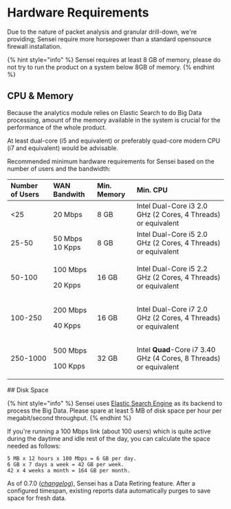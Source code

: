 # Hardware Requirements

Due to the nature of packet analysis and granular drill-down, we're providing; Sensei require more horsepower than a standard opensource firewall installation.

{% hint style="info" %}
Sensei requires at least 8 GB of memory, please do not try to run the product on a system below 8GB of memory. 
{% endhint %}

## CPU & Memory

Because the analytics module relies on Elastic Search to do Big Data processing, amount of the memory available in the system is crucial for the performance of the whole product.

At least dual-core \(i5 and equivalent\) or preferably quad-core modern CPU \(i7 and equivalent\) would be advisable.

Recommended minimum hardware requirements for Sensei based on the number of users and the bandwidth:

<table>
  <thead>
    <tr>
      <th style="text-align:left">Number of Users</th>
      <th style="text-align:left">WAN Bandwith</th>
      <th style="text-align:left">Min. Memory</th>
      <th style="text-align:left">Min. CPU</th>
    </tr>
  </thead>
  <tbody>
    <tr>
      <td style="text-align:left">
        <25</td>
          <td style="text-align:left">20 Mbps</td>
          <td style="text-align:left">8 GB</td>
          <td style="text-align:left">Intel Dual-Core i3 2.0 GHz (2 Cores, 4 Threads) or equivalent</td>
    </tr>
    <tr>
      <td style="text-align:left">25-50</td>
      <td style="text-align:left">50 Mbps
        <br />10 Kpps</td>
      <td style="text-align:left">8 GB</td>
      <td style="text-align:left">Intel Dual-Core i5 2.0 GHz (2 Cores, 4 Threads) or equivalent</td>
    </tr>
    <tr>
      <td style="text-align:left">50-100</td>
      <td style="text-align:left">
        <p>100 Mbps</p>
        <p>20 Kpps</p>
      </td>
      <td style="text-align:left">16 GB</td>
      <td style="text-align:left">Intel Dual-Core i5 2.2 GHz (2 Cores, 4 Threads) or equivalent</td>
    </tr>
    <tr>
      <td style="text-align:left">100-250</td>
      <td style="text-align:left">
        <p>200 Mbps</p>
        <p>40 Kpps</p>
      </td>
      <td style="text-align:left">16 GB</td>
      <td style="text-align:left">Intel Dual-Core i7 2.0 GHz (2 Cores, 4 Threads) or equivalent</td>
    </tr>
    <tr>
      <td style="text-align:left">250-1000</td>
      <td style="text-align:left">
        <p>500 Mbps</p>
        <p>100 Kpps</p>
      </td>
      <td style="text-align:left">32 GB</td>
      <td style="text-align:left">Intel <b>Quad</b>-Core i7 3.40 GHz (4 Cores, 8 Threads) or equivalent</td>
    </tr>
  </tbody>
</table>## Disk Space

{% hint style="info" %}
Sensei uses [Elastic Search Engine](https://en.wikipedia.org/wiki/Elasticsearch%20) as its backend to process the Big Data. Please spare at least 5 MB of disk space per hour per megabit/second throughput.
{% endhint %}

If you're running a 100 Mbps link \(about 100 users\) which is quite active during the daytime and idle rest of the day, you can calculate the space needed as follows:

```
5 MB x 12 hours x 100 Mbps = 6 GB per day.
6 GB x 7 days a week = 42 GB per week.
42 x 4 weeks a month = 164 GB per month.
```

As of 0.7.0 \([_changelog_](https://www.sunnyvalley.io/blog/what-s-cooking-for-0-7)\), Sensei has a Data Retiring feature. After a configured timespan, existing reports data automatically purges to save space for fresh data.

